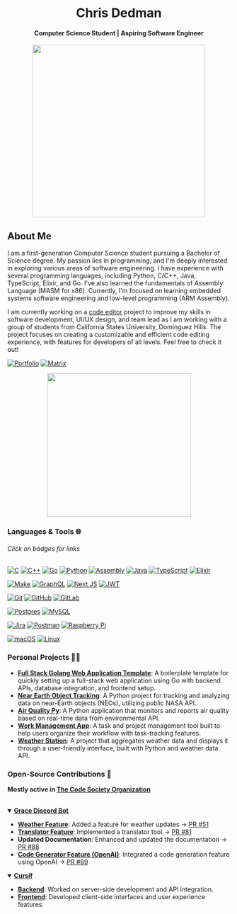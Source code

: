 <h1 align="center">Chris Dedman</h1>
<h4 align="center">Computer Science Student | Aspiring Software Engineer</h4>


<p align="center">
  <img width="390" src="https://github-readme-stats.vercel.app/api?username=chrisdedman&show_icons=true&theme=github_dark&hide_border=true&show_owner=true">
<!--   <img width="390" src="https://github-readme-streak-stats.herokuapp.com/?user=chrisdedman&theme=github_dark-blue&hide_border=true" /> -->
</p>

## About Me
I am a first-generation Computer Science student pursuing a Bachelor of Science degree. My passion lies in programming, and I'm deeply interested in exploring various areas of software engineering. I have experience with several programming languages, including Python, C/C++, Java, TypeScript, Elixir, and Go. I've also learned the fundamentals of Assembly Language (MASM for x86). Currently, I'm focused on learning embedded systems software engineering and low-level programming (ARM Assembly).

I am currently working on a [code editor](https://github.com/sandbox-science/CodeAstra) project to improve my skills in software development, UI/UX design, and team lead as I am working with a group of students from California States University, Dominguez Hills. The project focuses on creating a customizable and efficient code editing experience, with features for developers of all levels. Feel free to check it out!

[![Portfolio](https://img.shields.io/badge/Portfolio-%23000000.svg?style=for-the-badge&logo=firefox&logoColor=#FF7139)](https://chrisdedman.vercel.app) [![Matrix](https://img.shields.io/badge/Matrix-%23181717.svg?style=for-the-badge&logo=matrix&logoColor=white)](https://matrix.to/#/!fNvPVlkWbUkMKOZijg:matrix.org)

<p align="center">
  <img width="325" src="https://github-readme-stats.vercel.app/api/top-langs/?username=chrisdedman&layout=compact&langs_count=9&hide=javascript,html,css&theme=github_dark&hide_border=true&show_owner=true" />
</p>

### Languages & Tools 🌐 
###### Click on badges for links
[![C](https://img.shields.io/badge/c-%2300599C.svg?style=for-the-badge&logo=c&logoColor=white)](https://en.cppreference.com/w/c/language) [![C++](https://img.shields.io/badge/c++-%2300599C.svg?style=for-the-badge&logo=c%2B%2B&logoColor=white)](https://isocpp.org/) [![Go](https://img.shields.io/badge/go-%2300ADD8.svg?style=for-the-badge&logo=go&logoColor=white)](https://go.dev) [![Python](https://img.shields.io/badge/python-3670A0?style=for-the-badge&logo=python&logoColor=ffdd54)](https://www.python.org/) [![Assembly](https://img.shields.io/badge/assembly%20-%23000000.svg?style=for-the-badge&logo=arm&logoColor=white)](https://armasm.com/) [![Java](https://img.shields.io/badge/java-%23ED8B00.svg?style=for-the-badge&logo=openjdk&logoColor=white)](https://www.java.com/) [![TypeScript](https://img.shields.io/badge/typescript-%23007ACC.svg?style=for-the-badge&logo=typescript&logoColor=white)](https://www.typescriptlang.org/) [![Elixir](https://img.shields.io/badge/elixir-%234B275F.svg?style=for-the-badge&logo=elixir&logoColor=white)](https://elixir-lang.org/) 

[![Make](https://img.shields.io/badge/-Make-4E9A06?style=for-the-badge&logo=gnu&logoColor=white)](https://www.gnu.org/software/make/) [![GraphQL](https://img.shields.io/badge/-GraphQL-E10098?style=for-the-badge&logo=graphql&logoColor=white)](https://graphql.org/) [![Next JS](https://img.shields.io/badge/Next-black?style=for-the-badge&logo=next.js&logoColor=white)](https://nextjs.org/) [![JWT](https://img.shields.io/badge/JWT-black?style=for-the-badge&logo=JSON%20web%20tokens)](https://jwt.io/)

[![Git](https://img.shields.io/badge/git-%23F05033.svg?style=for-the-badge&logo=git&logoColor=white)](https://git-scm.com/) [![GitHub](https://img.shields.io/badge/github-%23121011.svg?style=for-the-badge&logo=github&logoColor=white)](https://github.com/) [![GitLab](https://img.shields.io/badge/gitlab-%23181717.svg?style=for-the-badge&logo=gitlab&logoColor=white)](https://gitlab.com/)

[![Postgres](https://img.shields.io/badge/postgres-%23316192.svg?style=for-the-badge&logo=postgresql&logoColor=white)](https://www.postgresql.org/) [![MySQL](https://img.shields.io/badge/mysql-4479A1.svg?style=for-the-badge&logo=mysql&logoColor=white)](https://www.mysql.com/)

[![Jira](https://img.shields.io/badge/jira-%230A0FFF.svg?style=for-the-badge&logo=jira&logoColor=white)](https://www.atlassian.com/software/jira) [![Postman](https://img.shields.io/badge/Postman-FF6C37?style=for-the-badge&logo=postman&logoColor=white)](https://www.postman.com/) [![Raspberry Pi](https://img.shields.io/badge/-RaspberryPi-C51A4A?style=for-the-badge&logo=Raspberry-Pi)](https://www.raspberrypi.org/)

[![macOS](https://img.shields.io/badge/mac%20os-000000?style=for-the-badge&logo=macos&logoColor=F0F0F0)](https://www.apple.com/macos/) [![Linux](https://img.shields.io/badge/Linux-FCC624?style=for-the-badge&logo=linux&logoColor=black)](https://www.linux.org/)

### Personal Projects 👨‍💻
- **[Full Stack Golang Web Application Template](https://github.com/chrisdedman/Golang-Web-App)**: A boilerplate template for quickly setting up a full-stack web application using Go with backend APIs, database integration, and frontend setup.
- **[Near Earth Object Tracking](https://github.com/chrisdedman/py-neo)**: A Python project for tracking and analyzing data on near-Earth objects (NEOs), utilizing public NASA API.
- **[Air Quality Py](https://github.com/chrisdedman/air_quality)**: A Python application that monitors and reports air quality based on real-time data from environmental API.
- **[Work Management App](https://github.com/chrisdedman/work_management)**: A task and project management tool built to help users organize their workflow with task-tracking features.
- **[Weather Station](https://github.com/chrisdedman/weather_station)**: A project that aggregates weather data and displays it through a user-friendly interface, built with Python and weather data API.


### Open-Source Contributions 🧰
**Mostly active in [The Code Society Organization](https://github.com/Code-Society-Lab)**

<br>

<details open>
  <summary><strong><a href="https://github.com/Code-Society-Lab/grace">Grace Discord Bot</a></strong></summary>
  
  - **[Weather Feature](https://github.com/Code-Society-Lab/grace/blob/main/bot/extensions/weather_cog.py)**: Added a feature for weather updates -> [PR #51](https://github.com/Code-Society-Lab/grace/pull/51)
  - **[Translator Feature](https://github.com/Code-Society-Lab/grace/blob/main/bot/extensions/translator_cog.py)**: Implemented a translator tool -> [PR #81](https://github.com/Code-Society-Lab/grace/pull/81)
  - **Updated Documentation**: Enhanced and updated the documentation -> [PR #88](https://github.com/Code-Society-Lab/grace/pull/88)
  - **[Code Generator Feature (OpenAI)](https://github.com/Code-Society-Lab/grace/blob/main/bot/extensions/code_generator_cog.py)**: Integrated a code generation feature using OpenAI -> [PR #89](https://github.com/Code-Society-Lab/grace/pull/89)
</details>

<details open>
  <summary><strong><a href="https://github.com/Code-Society-Lab/cursif">Cursif</a></strong></summary>
  
  - **[Backend](https://github.com/Code-Society-Lab/cursif-backend)**: Worked on server-side development and API integration.
  - **[Frontend](https://github.com/Code-Society-Lab/cursif-web)**: Developed client-side interfaces and user experience features.
</details>

